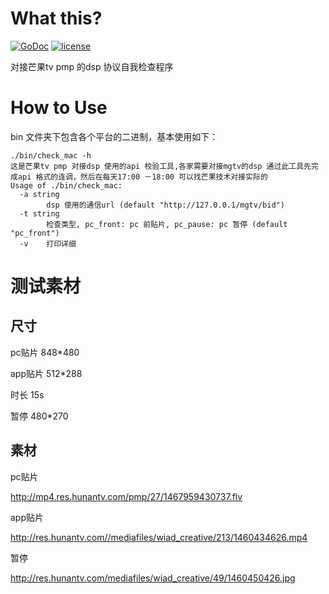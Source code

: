 # What this?
[![GoDoc](https://godoc.org/github.com/hzhzh007/DSPCheckVerify?status.svg)](https://godoc.org/github.com/hzhzh007/DSPCheckVerify) [![license](http://img.shields.io/badge/license-MIT-red.svg?style=flat)]()

对接芒果tv pmp 的dsp 协议自我检查程序



# How to Use

bin  文件夹下包含各个平台的二进制，基本使用如下：

```
./bin/check_mac -h
这是芒果tv pmp 对接dsp 使用的api 校验工具,各家需要对接mgtv的dsp 通过此工具先完成api 格式的连调，然后在每天17:00 －18:00 可以找芒果技术对接实际的
Usage of ./bin/check_mac:
  -a string
        dsp 使用的通信url (default "http://127.0.0.1/mgtv/bid")
  -t string
        检查类型, pc_front: pc 前贴片, pc_pause: pc 暂停 (default "pc_front")
  -v    打印详细
```

# 测试素材

## 尺寸

pc贴片 848*480

app贴片 512*288

时长 15s

暂停 480*270

## 素材

pc贴片

http://mp4.res.hunantv.com/pmp/27/1467959430737.flv

app贴片

http://res.hunantv.com//mediafiles/wiad_creative/213/1460434626.mp4

暂停

http://res.hunantv.com/mediafiles/wiad_creative/49/1460450426.jpg

